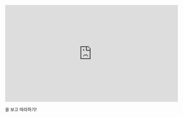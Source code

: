 <iframe width="560" height="315" src="https://www.youtube.com/embed/-tVaahsXpwk" title="YouTube video player" frameborder="0" allow="accelerometer; autoplay; clipboard-write; encrypted-media; gyroscope; picture-in-picture" allowfullscreen></iframe>

을 보고 따라하기!
